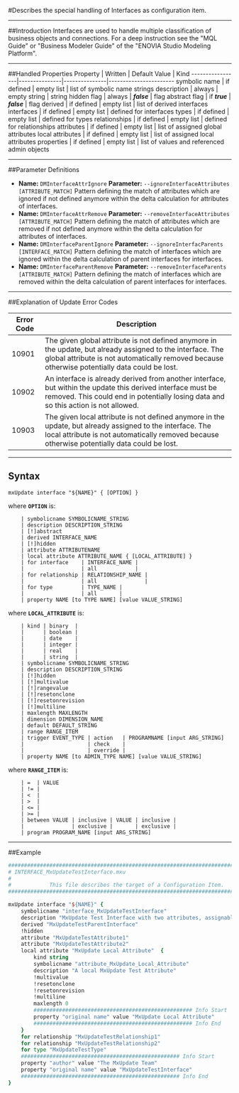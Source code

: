 <!--
 *
 *  This file is part of MxUpdate <http://www.mxupdate.org>.
 *
 *  MxUpdate is a deployment tool for a PLM platform to handle
 *  administration objects as single update files (configuration item).
 *
 *  Copyright (C) 2008-2016 The MxUpdate Team
 *
 *  The Manual of MxUpdate is licensed under a CC BY-NC-SA 4.0 license
 *  (Creative Commons Attribution-NonCommercial-ShareAlike 4.0 
 *  International 4.0 license).
 *
 *  You should have received a copy of the license along with this
 *  work. If not, see <http://creativecommons.org/licenses/by-nc-sa/4.0/>.
 *
-->

#Describes the special handling of Interfaces as configuration item.

----
##Introduction
Interfaces are used to handle multiple classification of business objects and connections. For a deep instruction see the "MQL Guide" or "Business Modeler Guide" of the "ENOVIA Studio Modeling Platform".

----
##Handled Properties
Property         | Written       | Default Value | Kind
-----------------|---------------|---------------|-----------------------
symbolic name    | if defined    | empty list    | list of symbolic name strings
description      | always        | empty string  | string
hidden flag      | always        | ***false***   | flag
abstract flag    | if ***true*** | ***false***   | flag
derived          | if defined    | empty list    | list of derived interfaces
interfaces       | if defined    | empty list    | defined for interfaces
types            | if defined    | empty list    | defined for types
relationships    | if defined    | empty list    | defined for relationships
attributes       | if defined    | empty list    | list of assigned global attributes
local attributes | if defined    | empty list    | list of assigned local attributes
properties       | if defined    | empty list    | list of values and referenced admin objects

----
##Parameter Definitions
*   **Name:** `DMInterfaceAttrIgnore`
    **Parameter:** `‑‑ignoreInterfaceAttributes [ATTRIBUTE_MATCH]`
    Pattern defining the match of attributes which are ignored if not defined anymore within the delta calculation for attributes of interfaces.
*   **Name:** `DMInterfaceAttrRemove`
    **Parameter:** `‑‑removeInterfaceAttributes [ATTRIBUTE_MATCH]`
    Pattern defining the match of attributes which are removed if not defined anymore within the delta calculation for attributes of interfaces.
*   **Name:** `DMInterfaceParentIgnore`
    **Parameter:** `‑‑ignoreInterfacParents [INTERFACE_MATCH]`
    Pattern defining the match of interfaces which are ignored within the delta calculation of parent interfaces for interfaces.
*   **Name:** `DMInterfaceParentRemove`
    **Parameter:** `‑‑removeInterfaceParents [ATTRIBUTE_MATCH]`
    Pattern defining the match of interfaces which are removed within the delta calculation of parent interfaces for interfaces.

----
##Explanation of Update Error Codes

Error Code | Description
-----------|------------
10901      | The given global attribute is not defined anymore in the update, but already assigned to the interface. The global attribute is not automatically removed because otherwise potentially data could be lost.
10902      | An interface is already derived from another interface, but within the update this derived interface must be removed. This could end in potentially losing data and so this action is not allowed.
10903      | The given local attribute is not defined anymore in the update, but already assigned to the interface. The local attribute is not automatically removed because otherwise potentially data could be lost.

----
## Syntax
```
mxUpdate interface "${NAME}" { [OPTION] }
```
where **`OPTION`** is:
```
    | symbolicname SYMBOLICNAME_STRING
    | description DESCRIPTION_STRING
    | [!]abstract
    | derived INTERFACE_NAME
    | [!]hidden
    | attribute ATTRIBUTENAME
    | local attribute ATTRIBUTE_NAME { [LOCAL_ATTRIBUTE] }
    | for interface    | INTERFACE_NAME |
    |                  | all            |
    | for relationship | RELATIONSHIP_NAME |
    |                  | all               |
    | for type         | TYPE_NAME |
    |                  | all       |
    | property NAME [to TYPE NAME] [value VALUE_STRING]
```
where **`LOCAL_ATTRIBUTE`** is:
```
    | kind | binary  |
    |      | boolean |
    |      | date    |
    |      | integer |
    |      | real    |
    |      | string  |
    | symbolicname SYMBOLICNAME_STRING
    | description DESCRIPTION_STRING
    | [!]hidden
    | [!]multivalue
    | [!]rangevalue
    | [!]resetonclone
    | [!]resetonrevision
    | [!]multiline
    | maxlength MAXLENGTH
    | dimension DIMENSION_NAME
    | default DEFAULT_STRING
    | range RANGE_ITEM
    | trigger EVENT_TYPE | action   | PROGRAMNAME [input ARG_STRING]
    |                    | check    |
    |                    | override |
    | property NAME [to ADMIN_TYPE NAME] [value VALUE_STRING]
```
where **`RANGE_ITEM`** is:
```
    | =  | VALUE
    | != |
    | <  |
    | >  |
    | <= |
    | >= | 
    | between VALUE | inclusive | VALUE | inclusive |
    |               | exclusive |       | exclusive |
    | program PROGRAM_NAME [input ARG_STRING]
```

----
##Example
```tcl
################################################################################
# INTERFACE_MxUpdateTestInterface.mxu
#
#            This file describes the target of a Configuration Item.
################################################################################

mxUpdate interface "${NAME}" {
    symbolicname "interface_MxUpdateTestInterface"
    description "MxUpdate Test Interface with two attributes, assignable to one type and two relationships and one parent interface."
    derived "MxUpdateTestParentInterface"
    !hidden
    attribute "MxUpdateTestAttribute1"
    attribute "MxUpdateTestAttribute2"
    local attribute "MxUpdate Local Attribute"  {
        kind string
        symbolicname "attribute_MxUpdate_Local_Attribute"
        description "A local MxUpdate Test Attribute"
        !multivalue
        !resetonclone
        !resetonrevision
        !multiline
        maxlength 0
        ################################################## Info Start
        property "original name" value "MxUpdate Local Attribute"
        ################################################## Info End
    }
    for relationship "MxUpdateTestRelationship1"
    for relationship "MxUpdateTestRelationship2"
    for type "MxUpdateTestType"
    ################################################## Info Start
    property "author" value "The MxUpdate Team"
    property "original name" value "MxUpdateTestInterface"
    ################################################## Info End
}
```